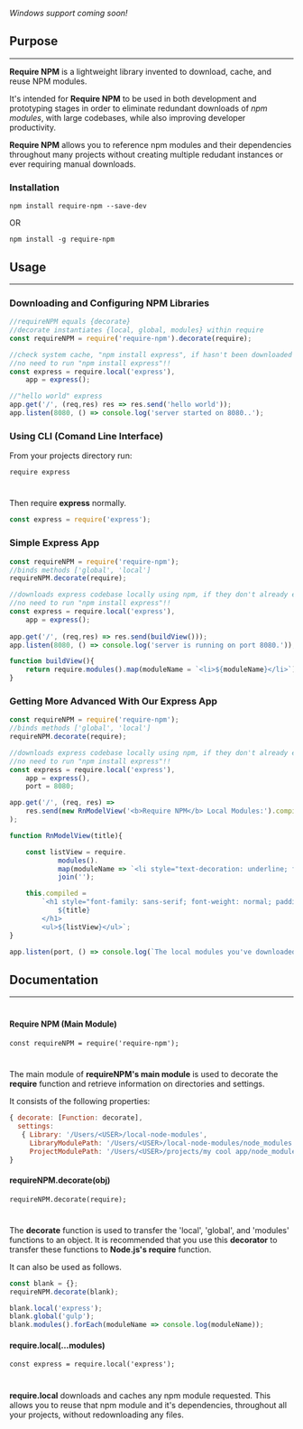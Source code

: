 *Windows support coming soon!*

## Purpose
***
**Require NPM** is a lightweight library invented to download, cache, and reuse NPM modules.

It's intended for **Require NPM** to be used in both development and prototyping stages in order to eliminate redundant downloads of *npm modules*, with large codebases, while also improving developer productivity.

**Require NPM** allows you to reference npm modules and their dependencies throughout many projects without creating multiple redudant instances or ever requiring manual downloads.

 ### Installation
 ```cli 
 npm install require-npm --save-dev
 ```
OR
  ```cli 
 npm install -g require-npm
 ```

## Usage
***
### Downloading and Configuring NPM Libraries
```js
//requireNPM equals {decorate}
//decorate instantiates {local, global, modules} within require
const requireNPM = require('require-npm').decorate(require);

//check system cache, "npm install express", if hasn't been downloaded before with Require NPM.
//no need to run "npm install express"!!
const express = require.local('express'),
    app = express();

//"hello world" express    
app.get('/', (req,res) res => res.send('hello world'));
app.listen(8080, () => console.log('server started on 8080..');
```
### Using CLI (Comand Line Interface)
From your projects directory run:
```cli
require express
```
#
Then require **express** normally.
```js
const express = require('express');
```
### Simple Express App
```js
const requireNPM = require('require-npm');
//binds methods ['global', 'local'] 
requireNPM.decorate(require);

//downloads express codebase locally using npm, if they don't already exist, and then links to codebase within 'node_modules'.
//no need to run "npm install express"!!
const express = require.local('express'),
    app = express();
    
app.get('/', (req,res) => res.send(buildView()));
app.listen(8080, () => console.log('server is running on port 8080.'));

function buildView(){
    return require.modules().map(moduleName = `<li>${moduleName}</li>`);
}
```

### Getting More Advanced With Our Express App
```js
const requireNPM = require('require-npm');
//binds methods ['global', 'local']
requireNPM.decorate(require);

//downloads express codebase locally using npm, if they don't already exist, and then links to codebase within 'node_modules'.
//no need to run "npm install express"!!
const express = require.local('express'),
    app = express(),
    port = 8080;

app.get('/', (req, res) =>
    res.send(new RnModelView('<b>Require NPM</b> Local Modules:').compiled)
);

function RnModelView(title){

    const listView = require.
            modules().
            map(moduleName => `<li style="text-decoration: underline; font-family: cursive; color: #22313F;">${moduleName}</li>`).
            join('');

    this.compiled =
        `<h1 style="font-family: sans-serif; font-weight: normal; padding: 8px 12px; border-radius: 2px; background: #336E7B; color: white;">
            ${title}
        </h1> 
        <ul>${listView}</ul>`;
}

app.listen(port, () => console.log(`The local modules you've downloaded are now visible on port ${port}.`));
```
## Documentation
****
#
#### Require NPM (Main Module)
```
const requireNPM = require('require-npm');
```
#
The main module of **requireNPM's main module** is used to decorate the **require** function and retrieve information on directories and settings.

It consists of the following properties:
```js
{ decorate: [Function: decorate],
  settings: 
   { Library: '/Users/<USER>/local-node-modules',
     LibraryModulePath: '/Users/<USER>/local-node-modules/node_modules',
     ProjectModulePath: '/Users/<USER>/projects/my cool app/node_modules' } 
}
```
#### requireNPM.decorate(obj)
```
requireNPM.decorate(require);
```
#
The **decorate** function is used to transfer the 'local', 'global', and 'modules' functions to an object. It is recommended that you use this **decorator** to transfer these functions to **Node.js's require** function.

It can also be used as follows.
```js
const blank = {};
requireNPM.decorate(blank);

blank.local('express');
blank.global('gulp');
blank.modules().forEach(moduleName => console.log(moduleName));
```
#### require.local(...modules)
```
const express = require.local('express');
```
#
**require.local** downloads and caches any npm module requested. This allows you to reuse that npm module and it's dependencies, throughout all your projects, without redownloading any files. 